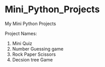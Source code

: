 # Mini_Python_Projects
My Mini Python Projects

Project Names:
1. Mini Quiz
2. Number Guessing game
3. Rock Paper Scissors
4. Decsion tree Game
